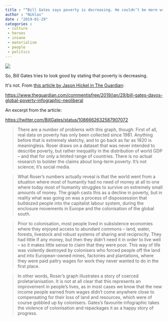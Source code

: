 ```yaml
---
title : "“Bill Gates says poverty is decreasing. He couldn’t be more wrong”"
author : "Niklas"
date : "2019-01-29"
categories : 
 - culture
 - heroes
 - insane
 - materialism
 - people
 - politics
---
```


![](https://niklasblog.com/wp-content/Dx6PArUX4AAKJuE.jpg-large-2.jpeg)

So, Bill Gates tries to look good by stating that poverty is decreasing.

It's not. From [this article by Jason Hickel in The Guardian](https://www.theguardian.com/commentisfree/2019/jan/29/bill-gates-davos-global-poverty-infographic-neoliberal):

https://www.theguardian.com/commentisfree/2019/jan/29/bill-gates-davos-global-poverty-infographic-neoliberal

An excerpt from the article:

https://twitter.com/BillGates/status/1086662632587907072

> There are a number of problems with this graph, though. First of all, real data on poverty has only been collected since 1981. Anything before that is extremely sketchy, and to go back as far as 1820 is meaningless. Roser draws on a dataset that was never intended to describe poverty, but rather inequality in the distribution of world GDP – and that for only a limited range of countries. There is no actual research to bolster the claims about long-term poverty. It’s not science; it’s social media.

> What Roser’s numbers actually reveal is that the world went from a situation where most of humanity had no need of money at all to one where today most of humanity struggles to survive on extremely small amounts of money. The graph casts this as a decline in poverty, but in reality what was going on was a process of dispossession that bulldozed people into the capitalist labour system, during the enclosure movements in Europe and the colonisation of the global south.

> Prior to colonisation, most people lived in subsistence economies where they enjoyed access to abundant commons – land, water, forests, livestock and robust systems of sharing and reciprocity. They had little if any money, but then they didn’t need it in order to live well – so it makes little sense to claim that they were poor. This way of life was violently destroyed by colonisers who forced people off the land and into European-owned mines, factories and plantations, where they were paid paltry wages for work they never wanted to do in the first place.

> In other words, Roser’s graph illustrates a story of coerced proletarianisation. It is not at all clear that this represents an improvement in people’s lives, as in most cases we know that the new income people earned from wages didn’t come anywhere close to compensating for their loss of land and resources, which were of course gobbled up by colonisers. Gates’s favourite infographic takes the violence of colonisation and repackages it as a happy story of progress.

